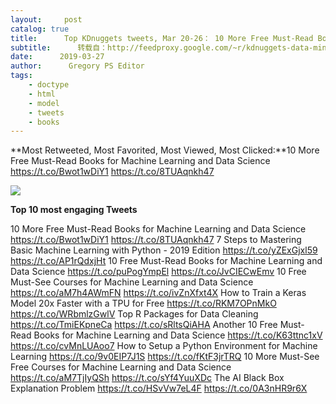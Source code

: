 ```yaml
---
layout:     post
catalog: true
title:      Top KDnuggets tweets, Mar 20-26： 10 More Free Must-Read Books for Machine Learning and Data Science
subtitle:      转载自：http://feedproxy.google.com/~r/kdnuggets-data-mining-analytics/~3/9O7VvWxK_EM/top-tweets-mar20-26.html
date:      2019-03-27
author:      Gregory PS Editor
tags:
    - doctype
    - html
    - model
    - tweets
    - books
---
```


**Most Retweeted, Most Favorited, Most Viewed, Most Clicked:**10 More Free Must-Read Books for Machine Learning and Data Science 
https://t.co/Bwot1wDiY1
https://t.co/8TUAqnkh47

![](https://pbs.twimg.com/media/D2QSt74XQAMubnd.jpg)



**Top 10 most engaging Tweets**

 10 More Free Must-Read Books for Machine Learning and Data Science 
https://t.co/Bwot1wDiY1
https://t.co/8TUAqnkh47
 7 Steps to Mastering Basic Machine Learning with Python - 2019 Edition 
https://t.co/yZExGjxl59
https://t.co/AP1rQdxjHt
 10 Free Must-Read Books for Machine Learning and Data Science 
https://t.co/puPogYmpEl
https://t.co/JvCIECwEmv
 10 Free Must-See Courses for Machine Learning and Data Science 
https://t.co/aM7h4AWmFN
https://t.co/ivZnXfxt4X
 How to Train a Keras Model 20x Faster with a TPU for Free 
https://t.co/RKM7OPnMkO
https://t.co/WRbmlzGwlV
 Top R Packages for Data Cleaning 
https://t.co/TmiEKpneCa
https://t.co/sRltsQiAHA
 Another 10 Free Must-Read Books for Machine Learning and Data Science 
https://t.co/K63ttnc1xV
https://t.co/cvMnLUAoo7
 How to Setup a Python Environment for Machine Learning 
https://t.co/9v0EIP7J1S
https://t.co/fKtF3jrTRQ
 10 More Must-See Free Courses for Machine Learning and Data Science 
https://t.co/aM7TjIyQSh
https://t.co/sYf4YuuXDc
 The AI Black Box Explanation Problem 
https://t.co/HSvVw7eL4F
https://t.co/0A3nHR9r6X
 






